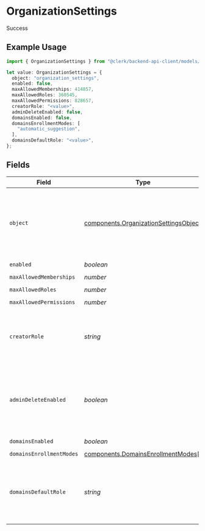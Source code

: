 # OrganizationSettings

Success

## Example Usage

```typescript
import { OrganizationSettings } from "@clerk/backend-api-client/models/components";

let value: OrganizationSettings = {
  object: "organization_settings",
  enabled: false,
  maxAllowedMemberships: 414857,
  maxAllowedRoles: 360545,
  maxAllowedPermissions: 828657,
  creatorRole: "<value>",
  adminDeleteEnabled: false,
  domainsEnabled: false,
  domainsEnrollmentModes: [
    "automatic_suggestion",
  ],
  domainsDefaultRole: "<value>",
};
```

## Fields

| Field                                                                                          | Type                                                                                           | Required                                                                                       | Description                                                                                    |
| ---------------------------------------------------------------------------------------------- | ---------------------------------------------------------------------------------------------- | ---------------------------------------------------------------------------------------------- | ---------------------------------------------------------------------------------------------- |
| `object`                                                                                       | [components.OrganizationSettingsObject](../../models/components/organizationsettingsobject.md) | :heavy_check_mark:                                                                             | String representing the object's type. Objects of the same type share the same value.          |
| `enabled`                                                                                      | *boolean*                                                                                      | :heavy_check_mark:                                                                             | N/A                                                                                            |
| `maxAllowedMemberships`                                                                        | *number*                                                                                       | :heavy_check_mark:                                                                             | N/A                                                                                            |
| `maxAllowedRoles`                                                                              | *number*                                                                                       | :heavy_check_mark:                                                                             | N/A                                                                                            |
| `maxAllowedPermissions`                                                                        | *number*                                                                                       | :heavy_check_mark:                                                                             | N/A                                                                                            |
| `creatorRole`                                                                                  | *string*                                                                                       | :heavy_check_mark:                                                                             | The role key that a user will be assigned after creating an organization.                      |
| `adminDeleteEnabled`                                                                           | *boolean*                                                                                      | :heavy_check_mark:                                                                             | The default for whether an admin can delete an organization with the Frontend API.             |
| `domainsEnabled`                                                                               | *boolean*                                                                                      | :heavy_check_mark:                                                                             | N/A                                                                                            |
| `domainsEnrollmentModes`                                                                       | [components.DomainsEnrollmentModes](../../models/components/domainsenrollmentmodes.md)[]       | :heavy_check_mark:                                                                             | N/A                                                                                            |
| `domainsDefaultRole`                                                                           | *string*                                                                                       | :heavy_check_mark:                                                                             | The role key that it will be used in order to create an organization invitation or suggestion. |